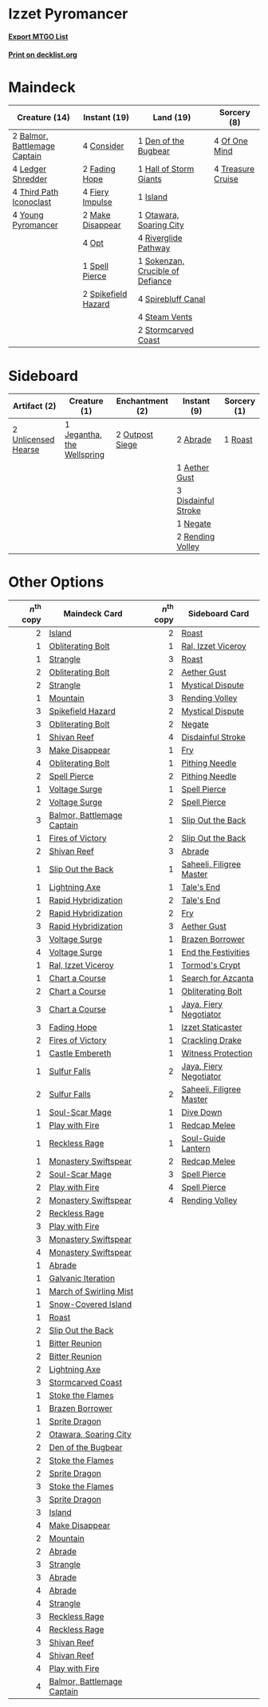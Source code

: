 # Izzet Pyromancer

#### [Export MTGO List](../collection/Izzet%20Pyromancer/Izzet%20Pyromancer.txt)
#### [Print on decklist.org](http://decklist.org/?deckmain=2%09Balmor,%20Battlemage%20Captain%0A4%09Consider%0A1%09Den%20of%20the%20Bugbear%0A2%09Fading%20Hope%0A4%09Fiery%20Impulse%0A1%09Hall%20of%20Storm%20Giants%0A1%09Island%0A4%09Ledger%20Shredder%0A2%09Make%20Disappear%0A4%09Of%20One%20Mind%0A4%09Opt%0A1%09Otawara,%20Soaring%20City%0A4%09Riverglide%20Pathway%0A1%09Sokenzan,%20Crucible%20of%20Defiance%0A1%09Spell%20Pierce%0A2%09Spikefield%20Hazard%0A4%09Spirebluff%20Canal%0A4%09Steam%20Vents%0A2%09Stormcarved%20Coast%0A4%09Third%20Path%20Iconoclast%0A4%09Treasure%20Cruise%0A4%09Young%20Pyromancer&deckside=2%09Abrade%0A1%09Aether%20Gust%0A3%09Disdainful%20Stroke%0A1%09Jegantha,%20the%20Wellspring%0A1%09Negate%0A2%09Outpost%20Siege%0A2%09Rending%20Volley%0A1%09Roast%0A2%09Unlicensed%20Hearse)
# Maindeck

|                                             Creature (14)                                             |                                         Instant (19)                                         |                                                 Land (19)                                                 |                                        Sorcery (8)                                         |
|-------------------------------------------------------------------------------------------------------|----------------------------------------------------------------------------------------------|-----------------------------------------------------------------------------------------------------------|--------------------------------------------------------------------------------------------|
|2 [Balmor, Battlemage Captain](http://gatherer.wizards.com/Pages/Card/Details.aspx?multiverseid=574676)|4 [Consider](http://gatherer.wizards.com/Pages/Card/Details.aspx?multiverseid=534803)         |1 [Den of the Bugbear](http://gatherer.wizards.com/Pages/Card/Details.aspx?multiverseid=527541)            |4 [Of One Mind](http://gatherer.wizards.com/Pages/Card/Details.aspx?multiverseid=479580)    |
|4 [Ledger Shredder](http://gatherer.wizards.com/Pages/Card/Details.aspx?multiverseid=555247)           |2 [Fading Hope](http://gatherer.wizards.com/Pages/Card/Details.aspx?multiverseid=534812)      |1 [Hall of Storm Giants](http://gatherer.wizards.com/Pages/Card/Details.aspx?multiverseid=527544)          |4 [Treasure Cruise](http://gatherer.wizards.com/Pages/Card/Details.aspx?multiverseid=420718)|
|4 [Third Path Iconoclast](http://gatherer.wizards.com/Pages/Card/Details.aspx?multiverseid=583805)     |4 [Fiery Impulse](http://gatherer.wizards.com/Pages/Card/Details.aspx?multiverseid=398516)    |1 [Island](http://gatherer.wizards.com/Pages/Card/Details.aspx?multiverseid=439857)                        |                                                                                            |
|4 [Young Pyromancer](http://gatherer.wizards.com/Pages/Card/Details.aspx?multiverseid=426592)          |2 [Make Disappear](http://gatherer.wizards.com/Pages/Card/Details.aspx?multiverseid=555250)   |1 [Otawara, Soaring City](http://gatherer.wizards.com/Pages/Card/Details.aspx?multiverseid=548584)         |                                                                                            |
|                                                                                                       |4 [Opt](http://gatherer.wizards.com/Pages/Card/Details.aspx?multiverseid=442948)              |4 [Riverglide Pathway](http://gatherer.wizards.com/Pages/Card/Details.aspx?multiverseid=491920)            |                                                                                            |
|                                                                                                       |1 [Spell Pierce](http://gatherer.wizards.com/Pages/Card/Details.aspx?multiverseid=425876)     |1 [Sokenzan, Crucible of Defiance](http://gatherer.wizards.com/Pages/Card/Details.aspx?multiverseid=548589)|                                                                                            |
|                                                                                                       |2 [Spikefield Hazard](http://gatherer.wizards.com/Pages/Card/Details.aspx?multiverseid=491809)|4 [Spirebluff Canal](http://gatherer.wizards.com/Pages/Card/Details.aspx?multiverseid=417822)              |                                                                                            |
|                                                                                                       |                                                                                              |4 [Steam Vents](http://gatherer.wizards.com/Pages/Card/Details.aspx?multiverseid=405109)                   |                                                                                            |
|                                                                                                       |                                                                                              |2 [Stormcarved Coast](http://gatherer.wizards.com/Pages/Card/Details.aspx?multiverseid=541141)             |                                                                                            |


# Sideboard

|                                         Artifact (2)                                         |                                            Creature (1)                                             |                                     Enchantment (2)                                      |                                         Instant (9)                                          |                                   Sorcery (1)                                    |
|----------------------------------------------------------------------------------------------|-----------------------------------------------------------------------------------------------------|------------------------------------------------------------------------------------------|----------------------------------------------------------------------------------------------|----------------------------------------------------------------------------------|
|2 [Unlicensed Hearse](http://gatherer.wizards.com/Pages/Card/Details.aspx?multiverseid=555447)|1 [Jegantha, the Wellspring](http://gatherer.wizards.com/Pages/Card/Details.aspx?multiverseid=479742)|2 [Outpost Siege](http://gatherer.wizards.com/Pages/Card/Details.aspx?multiverseid=433071)|2 [Abrade](http://gatherer.wizards.com/Pages/Card/Details.aspx?multiverseid=430772)           |1 [Roast](http://gatherer.wizards.com/Pages/Card/Details.aspx?multiverseid=394667)|
|                                                                                              |                                                                                                     |                                                                                          |1 [Aether Gust](http://gatherer.wizards.com/Pages/Card/Details.aspx?multiverseid=466796)      |                                                                                  |
|                                                                                              |                                                                                                     |                                                                                          |3 [Disdainful Stroke](http://gatherer.wizards.com/Pages/Card/Details.aspx?multiverseid=420705)|                                                                                  |
|                                                                                              |                                                                                                     |                                                                                          |1 [Negate](http://gatherer.wizards.com/Pages/Card/Details.aspx?multiverseid=423707)           |                                                                                  |
|                                                                                              |                                                                                                     |                                                                                          |2 [Rending Volley](http://gatherer.wizards.com/Pages/Card/Details.aspx?multiverseid=394663)   |                                                                                  |


# Other Options

|*n*<sup>th</sup> copy|                                            Maindeck Card                                            |*n*<sup>th</sup> copy|                                          Sideboard Card                                           |
|--------------------:|-----------------------------------------------------------------------------------------------------|--------------------:|---------------------------------------------------------------------------------------------------|
|                    2|[Island](http://gatherer.wizards.com/Pages/Card/Details.aspx?multiverseid=439857)                    |                    2|[Roast](http://gatherer.wizards.com/Pages/Card/Details.aspx?multiverseid=394667)                   |
|                    1|[Obliterating Bolt](http://gatherer.wizards.com/Pages/Card/Details.aspx?multiverseid=583730)         |                    1|[Ral, Izzet Viceroy](http://gatherer.wizards.com/Pages/Card/Details.aspx?multiverseid=452945)      |
|                    1|[Strangle](http://gatherer.wizards.com/Pages/Card/Details.aspx?multiverseid=555326)                  |                    3|[Roast](http://gatherer.wizards.com/Pages/Card/Details.aspx?multiverseid=394667)                   |
|                    2|[Obliterating Bolt](http://gatherer.wizards.com/Pages/Card/Details.aspx?multiverseid=583730)         |                    2|[Aether Gust](http://gatherer.wizards.com/Pages/Card/Details.aspx?multiverseid=466796)             |
|                    2|[Strangle](http://gatherer.wizards.com/Pages/Card/Details.aspx?multiverseid=555326)                  |                    1|[Mystical Dispute](http://gatherer.wizards.com/Pages/Card/Details.aspx?multiverseid=473020)        |
|                    1|[Mountain](http://gatherer.wizards.com/Pages/Card/Details.aspx?multiverseid=439859)                  |                    3|[Rending Volley](http://gatherer.wizards.com/Pages/Card/Details.aspx?multiverseid=394663)          |
|                    3|[Spikefield Hazard](http://gatherer.wizards.com/Pages/Card/Details.aspx?multiverseid=491809)         |                    2|[Mystical Dispute](http://gatherer.wizards.com/Pages/Card/Details.aspx?multiverseid=473020)        |
|                    3|[Obliterating Bolt](http://gatherer.wizards.com/Pages/Card/Details.aspx?multiverseid=583730)         |                    2|[Negate](http://gatherer.wizards.com/Pages/Card/Details.aspx?multiverseid=423707)                  |
|                    1|[Shivan Reef](http://gatherer.wizards.com/Pages/Card/Details.aspx?multiverseid=129731)               |                    4|[Disdainful Stroke](http://gatherer.wizards.com/Pages/Card/Details.aspx?multiverseid=420705)       |
|                    3|[Make Disappear](http://gatherer.wizards.com/Pages/Card/Details.aspx?multiverseid=555250)            |                    1|[Fry](http://gatherer.wizards.com/Pages/Card/Details.aspx?multiverseid=466894)                     |
|                    4|[Obliterating Bolt](http://gatherer.wizards.com/Pages/Card/Details.aspx?multiverseid=583730)         |                    1|[Pithing Needle](http://gatherer.wizards.com/Pages/Card/Details.aspx?multiverseid=129526)          |
|                    2|[Spell Pierce](http://gatherer.wizards.com/Pages/Card/Details.aspx?multiverseid=425876)              |                    2|[Pithing Needle](http://gatherer.wizards.com/Pages/Card/Details.aspx?multiverseid=129526)          |
|                    1|[Voltage Surge](http://gatherer.wizards.com/Pages/Card/Details.aspx?multiverseid=548476)             |                    1|[Spell Pierce](http://gatherer.wizards.com/Pages/Card/Details.aspx?multiverseid=425876)            |
|                    2|[Voltage Surge](http://gatherer.wizards.com/Pages/Card/Details.aspx?multiverseid=548476)             |                    2|[Spell Pierce](http://gatherer.wizards.com/Pages/Card/Details.aspx?multiverseid=425876)            |
|                    3|[Balmor, Battlemage Captain](http://gatherer.wizards.com/Pages/Card/Details.aspx?multiverseid=574676)|                    1|[Slip Out the Back](http://gatherer.wizards.com/Pages/Card/Details.aspx?multiverseid=555263)       |
|                    1|[Fires of Victory](http://gatherer.wizards.com/Pages/Card/Details.aspx?multiverseid=574603)          |                    2|[Slip Out the Back](http://gatherer.wizards.com/Pages/Card/Details.aspx?multiverseid=555263)       |
|                    2|[Shivan Reef](http://gatherer.wizards.com/Pages/Card/Details.aspx?multiverseid=129731)               |                    3|[Abrade](http://gatherer.wizards.com/Pages/Card/Details.aspx?multiverseid=430772)                  |
|                    1|[Slip Out the Back](http://gatherer.wizards.com/Pages/Card/Details.aspx?multiverseid=555263)         |                    1|[Saheeli, Filigree Master](http://gatherer.wizards.com/Pages/Card/Details.aspx?multiverseid=583801)|
|                    1|[Lightning Axe](http://gatherer.wizards.com/Pages/Card/Details.aspx?multiverseid=409925)             |                    1|[Tale's End](http://gatherer.wizards.com/Pages/Card/Details.aspx?multiverseid=466831)              |
|                    1|[Rapid Hybridization](http://gatherer.wizards.com/Pages/Card/Details.aspx?multiverseid=405354)       |                    2|[Tale's End](http://gatherer.wizards.com/Pages/Card/Details.aspx?multiverseid=466831)              |
|                    2|[Rapid Hybridization](http://gatherer.wizards.com/Pages/Card/Details.aspx?multiverseid=405354)       |                    2|[Fry](http://gatherer.wizards.com/Pages/Card/Details.aspx?multiverseid=466894)                     |
|                    3|[Rapid Hybridization](http://gatherer.wizards.com/Pages/Card/Details.aspx?multiverseid=405354)       |                    3|[Aether Gust](http://gatherer.wizards.com/Pages/Card/Details.aspx?multiverseid=466796)             |
|                    3|[Voltage Surge](http://gatherer.wizards.com/Pages/Card/Details.aspx?multiverseid=548476)             |                    1|[Brazen Borrower](http://gatherer.wizards.com/Pages/Card/Details.aspx?multiverseid=473001)         |
|                    4|[Voltage Surge](http://gatherer.wizards.com/Pages/Card/Details.aspx?multiverseid=548476)             |                    1|[End the Festivities](http://gatherer.wizards.com/Pages/Card/Details.aspx?multiverseid=541010)     |
|                    1|[Ral, Izzet Viceroy](http://gatherer.wizards.com/Pages/Card/Details.aspx?multiverseid=452945)        |                    1|[Tormod's Crypt](http://gatherer.wizards.com/Pages/Card/Details.aspx?multiverseid=389723)          |
|                    1|[Chart a Course](http://gatherer.wizards.com/Pages/Card/Details.aspx?multiverseid=435200)            |                    1|[Search for Azcanta](http://gatherer.wizards.com/Pages/Card/Details.aspx?multiverseid=435226)      |
|                    2|[Chart a Course](http://gatherer.wizards.com/Pages/Card/Details.aspx?multiverseid=435200)            |                    1|[Obliterating Bolt](http://gatherer.wizards.com/Pages/Card/Details.aspx?multiverseid=583730)       |
|                    3|[Chart a Course](http://gatherer.wizards.com/Pages/Card/Details.aspx?multiverseid=435200)            |                    1|[Jaya, Fiery Negotiator](http://gatherer.wizards.com/Pages/Card/Details.aspx?multiverseid=574613)  |
|                    3|[Fading Hope](http://gatherer.wizards.com/Pages/Card/Details.aspx?multiverseid=534812)               |                    1|[Izzet Staticaster](http://gatherer.wizards.com/Pages/Card/Details.aspx?multiverseid=253638)       |
|                    2|[Fires of Victory](http://gatherer.wizards.com/Pages/Card/Details.aspx?multiverseid=574603)          |                    1|[Crackling Drake](http://gatherer.wizards.com/Pages/Card/Details.aspx?multiverseid=452913)         |
|                    1|[Castle Embereth](http://gatherer.wizards.com/Pages/Card/Details.aspx?multiverseid=473201)           |                    1|[Witness Protection](http://gatherer.wizards.com/Pages/Card/Details.aspx?multiverseid=555267)      |
|                    1|[Sulfur Falls](http://gatherer.wizards.com/Pages/Card/Details.aspx?multiverseid=443135)              |                    2|[Jaya, Fiery Negotiator](http://gatherer.wizards.com/Pages/Card/Details.aspx?multiverseid=574613)  |
|                    2|[Sulfur Falls](http://gatherer.wizards.com/Pages/Card/Details.aspx?multiverseid=443135)              |                    2|[Saheeli, Filigree Master](http://gatherer.wizards.com/Pages/Card/Details.aspx?multiverseid=583801)|
|                    1|[Soul-Scar Mage](http://gatherer.wizards.com/Pages/Card/Details.aspx?multiverseid=426850)            |                    1|[Dive Down](http://gatherer.wizards.com/Pages/Card/Details.aspx?multiverseid=435205)               |
|                    1|[Play with Fire](http://gatherer.wizards.com/Pages/Card/Details.aspx?multiverseid=534933)            |                    1|[Redcap Melee](http://gatherer.wizards.com/Pages/Card/Details.aspx?multiverseid=473097)            |
|                    1|[Reckless Rage](http://gatherer.wizards.com/Pages/Card/Details.aspx?multiverseid=439767)             |                    1|[Soul-Guide Lantern](http://gatherer.wizards.com/Pages/Card/Details.aspx?multiverseid=476488)      |
|                    1|[Monastery Swiftspear](http://gatherer.wizards.com/Pages/Card/Details.aspx?multiverseid=438706)      |                    2|[Redcap Melee](http://gatherer.wizards.com/Pages/Card/Details.aspx?multiverseid=473097)            |
|                    2|[Soul-Scar Mage](http://gatherer.wizards.com/Pages/Card/Details.aspx?multiverseid=426850)            |                    3|[Spell Pierce](http://gatherer.wizards.com/Pages/Card/Details.aspx?multiverseid=425876)            |
|                    2|[Play with Fire](http://gatherer.wizards.com/Pages/Card/Details.aspx?multiverseid=534933)            |                    4|[Spell Pierce](http://gatherer.wizards.com/Pages/Card/Details.aspx?multiverseid=425876)            |
|                    2|[Monastery Swiftspear](http://gatherer.wizards.com/Pages/Card/Details.aspx?multiverseid=438706)      |                    4|[Rending Volley](http://gatherer.wizards.com/Pages/Card/Details.aspx?multiverseid=394663)          |
|                    2|[Reckless Rage](http://gatherer.wizards.com/Pages/Card/Details.aspx?multiverseid=439767)             |                     |                                                                                                   |
|                    3|[Play with Fire](http://gatherer.wizards.com/Pages/Card/Details.aspx?multiverseid=534933)            |                     |                                                                                                   |
|                    3|[Monastery Swiftspear](http://gatherer.wizards.com/Pages/Card/Details.aspx?multiverseid=438706)      |                     |                                                                                                   |
|                    4|[Monastery Swiftspear](http://gatherer.wizards.com/Pages/Card/Details.aspx?multiverseid=438706)      |                     |                                                                                                   |
|                    1|[Abrade](http://gatherer.wizards.com/Pages/Card/Details.aspx?multiverseid=430772)                    |                     |                                                                                                   |
|                    1|[Galvanic Iteration](http://gatherer.wizards.com/Pages/Card/Details.aspx?multiverseid=535018)        |                     |                                                                                                   |
|                    1|[March of Swirling Mist](http://gatherer.wizards.com/Pages/Card/Details.aspx?multiverseid=548358)    |                     |                                                                                                   |
|                    1|[Snow-Covered Island](http://gatherer.wizards.com/Pages/Card/Details.aspx?multiverseid=121130)       |                     |                                                                                                   |
|                    1|[Roast](http://gatherer.wizards.com/Pages/Card/Details.aspx?multiverseid=394667)                     |                     |                                                                                                   |
|                    2|[Slip Out the Back](http://gatherer.wizards.com/Pages/Card/Details.aspx?multiverseid=555263)         |                     |                                                                                                   |
|                    1|[Bitter Reunion](http://gatherer.wizards.com/Pages/Card/Details.aspx?multiverseid=583712)            |                     |                                                                                                   |
|                    2|[Bitter Reunion](http://gatherer.wizards.com/Pages/Card/Details.aspx?multiverseid=583712)            |                     |                                                                                                   |
|                    2|[Lightning Axe](http://gatherer.wizards.com/Pages/Card/Details.aspx?multiverseid=409925)             |                     |                                                                                                   |
|                    3|[Stormcarved Coast](http://gatherer.wizards.com/Pages/Card/Details.aspx?multiverseid=541141)         |                     |                                                                                                   |
|                    1|[Stoke the Flames](http://gatherer.wizards.com/Pages/Card/Details.aspx?multiverseid=383404)          |                     |                                                                                                   |
|                    1|[Brazen Borrower](http://gatherer.wizards.com/Pages/Card/Details.aspx?multiverseid=473001)           |                     |                                                                                                   |
|                    1|[Sprite Dragon](http://gatherer.wizards.com/Pages/Card/Details.aspx?multiverseid=479731)             |                     |                                                                                                   |
|                    2|[Otawara, Soaring City](http://gatherer.wizards.com/Pages/Card/Details.aspx?multiverseid=548584)     |                     |                                                                                                   |
|                    2|[Den of the Bugbear](http://gatherer.wizards.com/Pages/Card/Details.aspx?multiverseid=527541)        |                     |                                                                                                   |
|                    2|[Stoke the Flames](http://gatherer.wizards.com/Pages/Card/Details.aspx?multiverseid=383404)          |                     |                                                                                                   |
|                    2|[Sprite Dragon](http://gatherer.wizards.com/Pages/Card/Details.aspx?multiverseid=479731)             |                     |                                                                                                   |
|                    3|[Stoke the Flames](http://gatherer.wizards.com/Pages/Card/Details.aspx?multiverseid=383404)          |                     |                                                                                                   |
|                    3|[Sprite Dragon](http://gatherer.wizards.com/Pages/Card/Details.aspx?multiverseid=479731)             |                     |                                                                                                   |
|                    3|[Island](http://gatherer.wizards.com/Pages/Card/Details.aspx?multiverseid=439857)                    |                     |                                                                                                   |
|                    4|[Make Disappear](http://gatherer.wizards.com/Pages/Card/Details.aspx?multiverseid=555250)            |                     |                                                                                                   |
|                    2|[Mountain](http://gatherer.wizards.com/Pages/Card/Details.aspx?multiverseid=439859)                  |                     |                                                                                                   |
|                    2|[Abrade](http://gatherer.wizards.com/Pages/Card/Details.aspx?multiverseid=430772)                    |                     |                                                                                                   |
|                    3|[Strangle](http://gatherer.wizards.com/Pages/Card/Details.aspx?multiverseid=555326)                  |                     |                                                                                                   |
|                    3|[Abrade](http://gatherer.wizards.com/Pages/Card/Details.aspx?multiverseid=430772)                    |                     |                                                                                                   |
|                    4|[Abrade](http://gatherer.wizards.com/Pages/Card/Details.aspx?multiverseid=430772)                    |                     |                                                                                                   |
|                    4|[Strangle](http://gatherer.wizards.com/Pages/Card/Details.aspx?multiverseid=555326)                  |                     |                                                                                                   |
|                    3|[Reckless Rage](http://gatherer.wizards.com/Pages/Card/Details.aspx?multiverseid=439767)             |                     |                                                                                                   |
|                    4|[Reckless Rage](http://gatherer.wizards.com/Pages/Card/Details.aspx?multiverseid=439767)             |                     |                                                                                                   |
|                    3|[Shivan Reef](http://gatherer.wizards.com/Pages/Card/Details.aspx?multiverseid=129731)               |                     |                                                                                                   |
|                    4|[Shivan Reef](http://gatherer.wizards.com/Pages/Card/Details.aspx?multiverseid=129731)               |                     |                                                                                                   |
|                    4|[Play with Fire](http://gatherer.wizards.com/Pages/Card/Details.aspx?multiverseid=534933)            |                     |                                                                                                   |
|                    4|[Balmor, Battlemage Captain](http://gatherer.wizards.com/Pages/Card/Details.aspx?multiverseid=574676)|                     |                                                                                                   |

